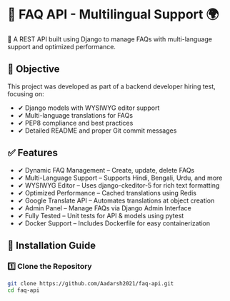 # 📖 FAQ API - Multilingual Support 🌍

🚀 A REST API built using Django to manage FAQs with multi-language support and optimized performance.

## 🎯 Objective
This project was developed as part of a backend developer hiring test, focusing on:
- ✔ Django models with WYSIWYG editor support
- ✔ Multi-language translations for FAQs
- ✔ PEP8 compliance and best practices
- ✔ Detailed README and proper Git commit messages

## ✅ Features
- ✔ Dynamic FAQ Management – Create, update, delete FAQs
- ✔ Multi-Language Support – Supports Hindi, Bengali, Urdu, and more
- ✔ WYSIWYG Editor – Uses django-ckeditor-5 for rich text formatting
- ✔ Optimized Performance – Cached translations using Redis
- ✔ Google Translate API – Automates translations at object creation
- ✔ Admin Panel – Manage FAQs via Django Admin Interface
- ✔ Fully Tested – Unit tests for API & models using pytest
- ✔ Docker Support – Includes Dockerfile for easy containerization

## 📌 Installation Guide

### 1️⃣ Clone the Repository
```bash
git clone https://github.com/Aadarsh2021/faq-api.git
cd faq-api